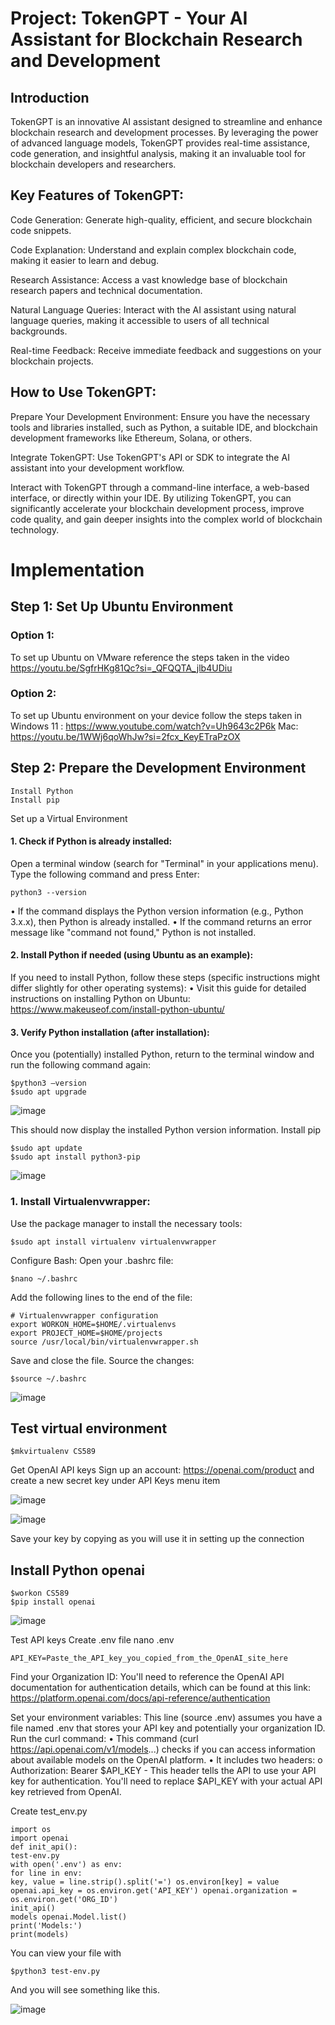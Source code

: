 # Project: TokenGPT - Your AI Assistant for Blockchain Research and Development
## Introduction

TokenGPT is an innovative AI assistant designed to streamline and enhance blockchain research and development processes. By leveraging the power of advanced language models, TokenGPT provides real-time assistance, code generation, and insightful analysis, making it an invaluable tool for blockchain developers and researchers.

## Key Features of TokenGPT:

Code Generation: Generate high-quality, efficient, and secure blockchain code snippets.

Code Explanation: Understand and explain complex blockchain code, making it easier to learn and debug.

Research Assistance: Access a vast knowledge base of blockchain research papers and technical documentation.

Natural Language Queries: Interact with the AI assistant using natural language queries, making it accessible to users of all technical backgrounds.

Real-time Feedback: Receive immediate feedback and suggestions on your blockchain projects.

## How to Use TokenGPT:

Prepare Your Development Environment:
Ensure you have the necessary tools and libraries installed, such as Python, a suitable IDE, and blockchain development frameworks like Ethereum, Solana, or others.

Integrate TokenGPT:
Use TokenGPT's API or SDK to integrate the AI assistant into your development workflow.

Interact with TokenGPT through a command-line interface, a web-based interface, or directly within your IDE.
By utilizing TokenGPT, you can significantly accelerate your blockchain development process, improve code quality, and gain deeper insights into the complex world of blockchain technology.

# Implementation 

## Step 1: Set Up Ubuntu Environment
### Option 1:
To set up Ubuntu on VMware reference the steps taken in the video
 https://youtu.be/SgfrHKg81Qc?si=_QFQQTA_jlb4UDiu
### Option 2: 
To set up Ubuntu environment on your device follow the steps taken in 
Windows 11 : https://www.youtube.com/watch?v=Uh9643c2P6k
Mac: https://youtu.be/1WWj6qoWhJw?si=2fcx_KeyETraPzOX

## Step 2: Prepare the Development Environment 
```
Install Python
Install pip
```
Set up a Virtual Environment
#### 1.	Check if Python is already installed:
Open a terminal window (search for "Terminal" in your applications menu).
Type the following command and press Enter:
```
python3 --version
```
•	If the command displays the Python version information (e.g., Python 3.x.x), then Python is already installed.
•	If the command returns an error message like "command not found," Python is not installed.
#### 2.	Install Python if needed (using Ubuntu as an example):
If you need to install Python, follow these steps (specific instructions might differ slightly for other operating systems):
•	Visit this guide for detailed instructions on installing Python on Ubuntu: https://www.makeuseof.com/install-python-ubuntu/
#### 3.	Verify Python installation (after installation):
Once you (potentially) installed Python, return to the terminal window and run the following command again:
```
$python3 –version
$sudo apt upgrade
```

![image](https://github.com/user-attachments/assets/8b963275-56cb-48bc-940b-fed0963c41a9)


This should now display the installed Python version information.
Install pip 
```
$sudo apt update 
$sudo apt install python3-pip
```

![image](https://github.com/user-attachments/assets/28551087-a213-49ee-8661-c8c27417772a)



### 1. Install Virtualenvwrapper: 
Use the package manager to install the necessary tools: 
```
$sudo apt install virtualenv virtualenvwrapper
```
 
Configure Bash: 
Open your .bashrc file: 
```
$nano ~/.bashrc
```
Add the following lines to the end of the file: 
```
# Virtualenvwrapper configuration
export WORKON_HOME=$HOME/.virtualenvs
export PROJECT_HOME=$HOME/projects
source /usr/local/bin/virtualenvwrapper.sh
```
Save and close the file.
Source the changes: 

```
$source ~/.bashrc
```

![image](https://github.com/user-attachments/assets/752c0dd1-46c4-43bb-9659-e39020011c1d)


## Test virtual environment 
```
$mkvirtualenv CS589
``` 
Get OpenAI API keys Sign up an account: https://openai.com/product and create a new secret key under API Keys menu item
 
![image](https://github.com/user-attachments/assets/2683034c-2544-4def-b12f-c624591e3c2d)


![image](https://github.com/user-attachments/assets/e6a9f0a1-a760-4a09-9325-4c6bdb94f863)


Save your key by copying as you will use it in setting up the connection



## Install Python openai 
``` 
$workon CS589 
$pip install openai
```

![image](https://github.com/user-attachments/assets/803a23c4-1173-45d2-9a11-e8ae529ab90f)

Test API keys Create .env file nano .env
```
API_KEY=Paste_the_API_key_you_copied_from_the_OpenAI_site_here 
```

Find your Organization ID: You'll need to reference the OpenAI API documentation for authentication details, which can be found at this link: https://platform.openai.com/docs/api-reference/authentication

Set your environment variables: This line (source .env) assumes you have a file named .env that stores your API key and potentially your organization ID. 
Run the curl command: 
•	This command (curl https://api.openai.com/v1/models...) checks if you can access information about available models on the OpenAI platform.
•	It includes two headers: 
o	Authorization: Bearer $API_KEY - This header tells the API to use your API key for authentication. You'll need to replace $API_KEY with your actual API key retrieved from OpenAI.

 
Create test_env.py 
```
import os 
import openai
def init_api():
test-env.py
with open('.env') as env:
for line in env:
key, value = line.strip().split('=') os.environ[key] = value
openai.api_key = os.environ.get('API_KEY') openai.organization = os.environ.get('ORG_ID')
init_api()
models openai.Model.list()
print('Models:')
print(models)
```

You can view your file with 
```
$python3 test-env.py
```
And you will see something like this.

![image](https://github.com/user-attachments/assets/7eef1312-065a-48ea-adfb-852dff7c3f0e)




